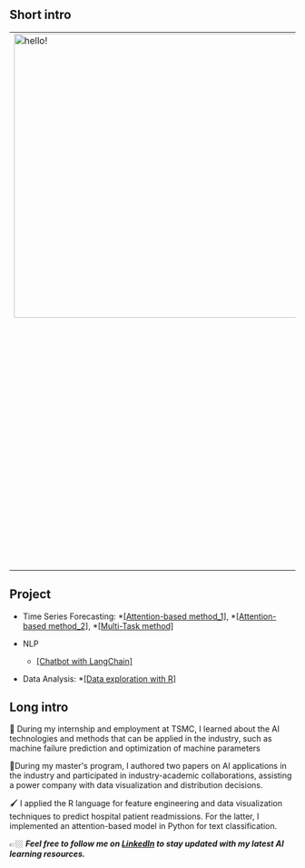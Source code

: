 

## **Short intro**
<table style="border:none">
<tr>
  <td style="vertical-align: top">
    <img width="500" alt="hello!" src="https://github.com/baby90522/baby90522/blob/main/messageImage_1708095171695.jpg">
  </td>
  <td>
  </td>
  <td>
    
👩‍⚖️  Time-Series Processing, Forecasting, Analysis

👩‍⚖️  Passionate about MLOps, AWS, Docker, Model Research and Development

👩‍⚖️  Data Visualization, Analysis, Cleaning, Artificial Intelligence, Deep Learning, Machine Learning, 
Time-Series Processing, Computer Vision, and Natural Language Processing

👩‍⚖️  Past Experience: Research Assistant, Machine Learning, Deep Learning Lab, NCUT; TSMC RD Engineer 



  </td>
</tr>
</table>

## **Project**
* Time Series Forecasting:
  *[[Attention-based method_1]](https://github.com/baby90522/Spatial-Temporal-Attention-Model),
  *[[Attention-based method_2]](https://github.com/baby90522/Self-attention-and-Convolution-Model/blob/main/README.md),
  *[[Multi-Task method]](https://github.com/baby90522/Multi-Task-Learning-Model)

* NLP
  * [[Chatbot with LangChain]](https://github.com/JessiYang0/Natural-language-Q-A-chatbot/blob/main/README.md)

* Data Analysis:
  *[[Data exploration with R]](https://github.com/baby90522/Numerical-Data-Forecasting-with-R)

## **Long intro**

📔 During my internship and employment at TSMC, I learned about the AI technologies and methods that can be applied in the industry, such as machine failure prediction and optimization of machine parameters

📗During my master's program, I authored two papers on AI applications in the industry and participated in industry-academic collaborations, assisting a power company with data visualization and distribution decisions.

🖌️ I applied the R language for feature engineering and data visualization techniques to predict hospital patient readmissions. For the latter, I implemented an attention-based model in Python for text classification.


👉🏼 ***Feel free to follow me on [LinkedIn](https://www.linkedin.com/in/jiesi-yang-9218411aa/) to stay updated with my latest AI learning resources.***
